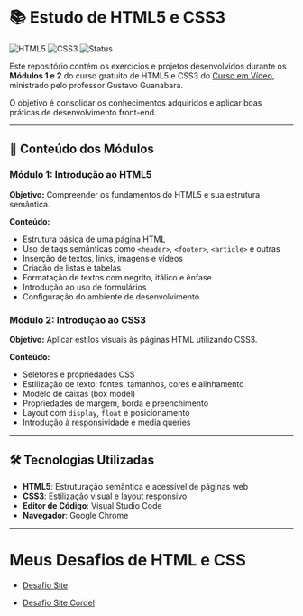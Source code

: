 # 📚 Estudo de HTML5 e CSS3

![HTML5](https://img.shields.io/badge/HTML5-E34F26?style=for-the-badge&logo=html5&logoColor=white)
![CSS3](https://img.shields.io/badge/CSS3-1572B6?style=for-the-badge&logo=css3&logoColor=white)
![Status](https://img.shields.io/badge/Status-Concluído-brightgreen)

Este repositório contém os exercícios e projetos desenvolvidos durante os **Módulos 1 e 2** do curso gratuito de HTML5 e CSS3 do [Curso em Vídeo](https://www.cursoemvideo.com/cursos/), ministrado pelo professor Gustavo Guanabara.  

O objetivo é consolidar os conhecimentos adquiridos e aplicar boas práticas de desenvolvimento front-end.

---

## 🧭 Conteúdo dos Módulos

### Módulo 1: Introdução ao HTML5

**Objetivo:** Compreender os fundamentos do HTML5 e sua estrutura semântica.

**Conteúdo:**
- Estrutura básica de uma página HTML
- Uso de tags semânticas como `<header>`, `<footer>`, `<article>` e outras
- Inserção de textos, links, imagens e vídeos
- Criação de listas e tabelas
- Formatação de textos com negrito, itálico e ênfase
- Introdução ao uso de formulários
- Configuração do ambiente de desenvolvimento

### Módulo 2: Introdução ao CSS3

**Objetivo:** Aplicar estilos visuais às páginas HTML utilizando CSS3.

**Conteúdo:**
- Seletores e propriedades CSS
- Estilização de texto: fontes, tamanhos, cores e alinhamento
- Modelo de caixas (box model)
- Propriedades de margem, borda e preenchimento
- Layout com `display`, `float` e posicionamento
- Introdução à responsividade e media queries

---

## 🛠️ Tecnologias Utilizadas

- **HTML5**: Estruturação semântica e acessível de páginas web
- **CSS3**: Estilização visual e layout responsivo
- **Editor de Código**: Visual Studio Code
- **Navegador**: Google Chrome

---
# Meus Desafios de HTML e CSS

- [Desafio Site](https://abrunos94.github.io/Estudo-Html-Css/Html-Css/exercicios/Desafio%20site/)

- [Desafio Site Cordel](https://abrunos94.github.io/Estudo-Html-Css/Html-Css/exercicios/site-cordel/)



